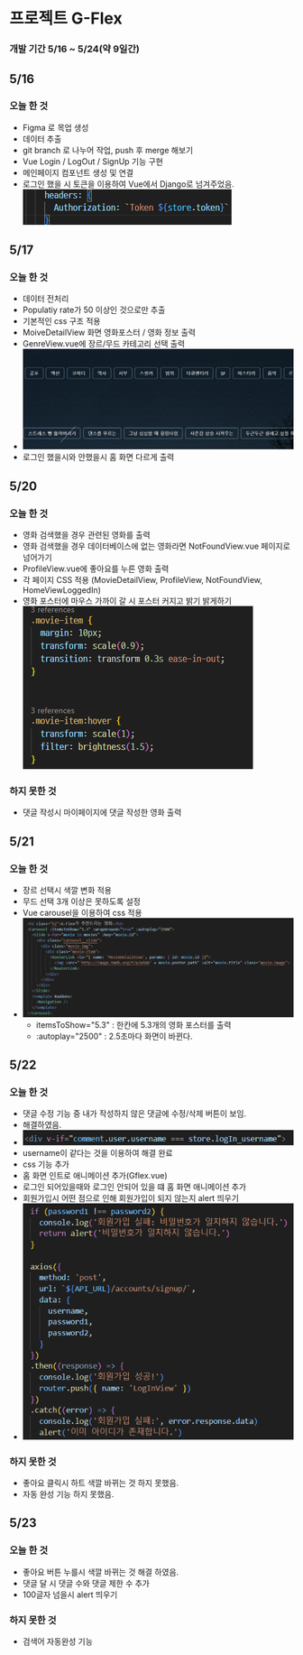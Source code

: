 # 프로젝트 G-Flex

### 개발 기간 5/16 ~ 5/24(약 9일간)

## 5/16 

### 오늘 한 것
- Figma 로 목업 생성
- 데이터 추출
- git branch 로 나누어 작업, push 후 merge 해보기
- Vue Login / LogOut / SignUp 기능 구현
- 메인페이지 컴포넌트 생성 및 연결
- 로그인 했을 시 토큰을 이용하여 Vue에서 Django로 넘겨주었음.
<img src ="assets/image2.png"></img>


## 5/17

### 오늘 한 것
- 데이터 전처리
- Populatiy rate가 50 이상인 것으로만 추출
- 기본적인 css 구조 적용
- MoiveDetailView 화면 영화포스터 / 영화 정보 출력
- GenreView.vue에 장르/무드 카테고리 선택 출력 
- ![alt text](image-1.png)
- 로그인 했을시와 안했을시 홈 화면 다르게 출력


## 5/20
  
### 오늘 한 것
- 영화 검색했을 경우 관련된 영화를 출력
- 영화 검색했을 경우 데이터베이스에 없는 영화라면 NotFoundView.vue 페이지로 넘어가기
- ProfileView.vue에 좋아요를 누른 영화 출력
- 각 페이지 CSS 적용 (MovieDetailView, ProfileView, NotFoundView, HomeViewLoggedIn)
- 영화 포스터에 마우스 가까이 갈 시 포스터 커지고 밝기 밝게하기
<img src ="assets/image.png"></img>

### 하지 못한 것
- 댓글 작성시 마이페이지에 댓글 작성한 영화 출력



## 5/21

### 오늘 한 것
- 장르 선택시 색깔 변화 적용
- 무드 선택 3개 이상은 못하도록 설정
- Vue carousel을 이용하여 css 적용
- ![alt text](image-3.png)
  - itemsToShow="5.3" : 한칸에 5.3개의 영화 포스터를 출력 
  - :autoplay="2500" : 2.5초마다 화면이 바뀐다.


## 5/22

### 오늘 한 것
- 댓글 수정 기능 중 내가 작성하지 않은 댓글에 수정/삭제 버튼이 보임.
- 해결하였음.
- ![alt text](image.png)
- username이 같다는 것을 이용하여 해결 완료
- css 기능 추가
- 홈 화면 인트로 애니메이션 추가(Gflex.vue)
- 로그인 되어있을때와 로그인 안되어 있을 떄 홈 화면 애니메이션 추가
- 회원가입시 어떤 점으로 인해 회원가입이 되지 않는지 alert 띄우기
- ![alt text](image-2.png)

### 하지 못한 것
- 좋아요 클릭시 하트 색깔 바뀌는 것 하지 못했음.
- 자동 완성 기능 하지 못했음.


## 5/23

### 오늘 한 것
- 좋아요 버튼 누를시 색깔  바뀌는 것 해결 하였음.
- 댓글 달 시 댓글 수와 댓글 제한 수 추가
- 100글자 넘을시 alert 띄우기


### 하지 못한 것
- 검색어 자동완성 기능
